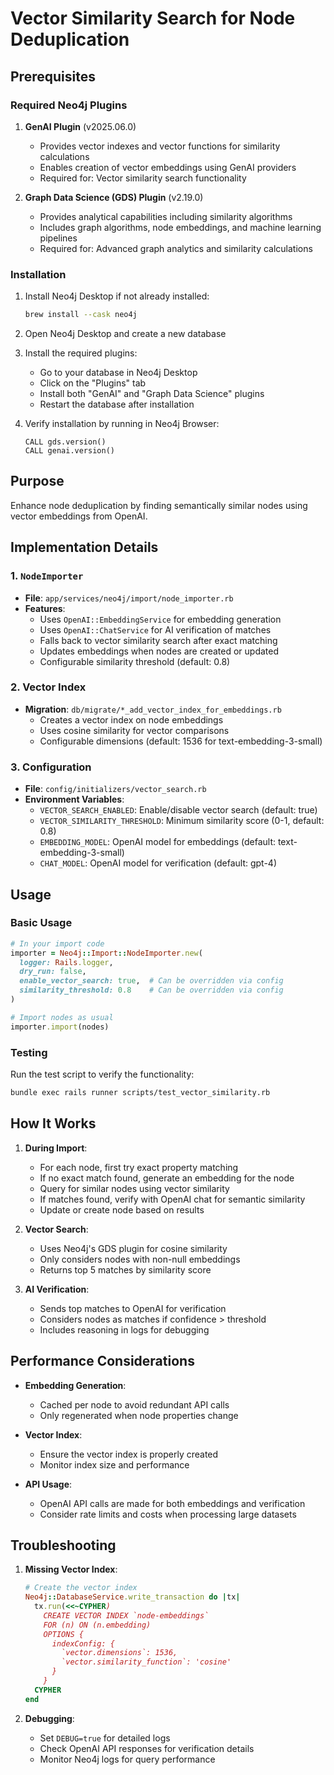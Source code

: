 # Vector Similarity Search for Node Deduplication

## Prerequisites

### Required Neo4j Plugins

1. **GenAI Plugin** (v2025.06.0)
   - Provides vector indexes and vector functions for similarity calculations
   - Enables creation of vector embeddings using GenAI providers
   - Required for: Vector similarity search functionality

2. **Graph Data Science (GDS) Plugin** (v2.19.0)
   - Provides analytical capabilities including similarity algorithms
   - Includes graph algorithms, node embeddings, and machine learning pipelines
   - Required for: Advanced graph analytics and similarity calculations

### Installation

1. Install Neo4j Desktop if not already installed:
   ```bash
   brew install --cask neo4j
   ```

2. Open Neo4j Desktop and create a new database

3. Install the required plugins:
   - Go to your database in Neo4j Desktop
   - Click on the "Plugins" tab
   - Install both "GenAI" and "Graph Data Science" plugins
   - Restart the database after installation

4. Verify installation by running in Neo4j Browser:
   ```cypher
   CALL gds.version()
   CALL genai.version()
   ```

## Purpose
Enhance node deduplication by finding semantically similar nodes using vector embeddings from OpenAI.

## Implementation Details

### 1. `NodeImporter`
- **File**: `app/services/neo4j/import/node_importer.rb`
- **Features**:
  - Uses `OpenAI::EmbeddingService` for embedding generation
  - Uses `OpenAI::ChatService` for AI verification of matches
  - Falls back to vector similarity search after exact matching
  - Updates embeddings when nodes are created or updated
  - Configurable similarity threshold (default: 0.8)

### 2. Vector Index
- **Migration**: `db/migrate/*_add_vector_index_for_embeddings.rb`
  - Creates a vector index on node embeddings
  - Uses cosine similarity for vector comparisons
  - Configurable dimensions (default: 1536 for text-embedding-3-small)

### 3. Configuration
- **File**: `config/initializers/vector_search.rb`
- **Environment Variables**:
  - `VECTOR_SEARCH_ENABLED`: Enable/disable vector search (default: true)
  - `VECTOR_SIMILARITY_THRESHOLD`: Minimum similarity score (0-1, default: 0.8)
  - `EMBEDDING_MODEL`: OpenAI model for embeddings (default: text-embedding-3-small)
  - `CHAT_MODEL`: OpenAI model for verification (default: gpt-4)

## Usage

### Basic Usage
```ruby
# In your import code
importer = Neo4j::Import::NodeImporter.new(
  logger: Rails.logger,
  dry_run: false,
  enable_vector_search: true,  # Can be overridden via config
  similarity_threshold: 0.8    # Can be overridden via config
)

# Import nodes as usual
importer.import(nodes)
```

### Testing
Run the test script to verify the functionality:
```bash
bundle exec rails runner scripts/test_vector_similarity.rb
```

## How It Works

1. **During Import**:
   - For each node, first try exact property matching
   - If no exact match found, generate an embedding for the node
   - Query for similar nodes using vector similarity
   - If matches found, verify with OpenAI chat for semantic similarity
   - Update or create node based on results

2. **Vector Search**:
   - Uses Neo4j's GDS plugin for cosine similarity
   - Only considers nodes with non-null embeddings
   - Returns top 5 matches by similarity score

3. **AI Verification**:
   - Sends top matches to OpenAI for verification
   - Considers nodes as matches if confidence > threshold
   - Includes reasoning in logs for debugging

## Performance Considerations

- **Embedding Generation**:
  - Cached per node to avoid redundant API calls
  - Only regenerated when node properties change

- **Vector Index**:
  - Ensure the vector index is properly created
  - Monitor index size and performance

- **API Usage**:
  - OpenAI API calls are made for both embeddings and verification
  - Consider rate limits and costs when processing large datasets

## Troubleshooting

1. **Missing Vector Index**:
   ```ruby
   # Create the vector index
   Neo4j::DatabaseService.write_transaction do |tx|
     tx.run(<<~CYPHER)
       CREATE VECTOR INDEX `node-embeddings` 
       FOR (n) ON (n.embedding) 
       OPTIONS {
         indexConfig: {
           `vector.dimensions`: 1536,
           `vector.similarity_function`: 'cosine'
         }
       }
     CYPHER
   end
   ```

2. **Debugging**:
   - Set `DEBUG=true` for detailed logs
   - Check OpenAI API responses for verification details
   - Monitor Neo4j logs for query performance
